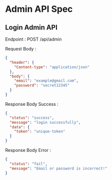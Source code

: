 # Admin API Spec

## Login Admin API

Endpoint :  POST /api/admin

Request Body :

```json
{
  "header": {
    "Content-type": "application/json"
  },
  "body": {
    "email": "example@gmail.com",
    "password": "secret12345"
  }
}
```

Response Body Success :

```json
{
  "status": "success",
  "message": "login successfully",
  "data": {
    "token": "unique-token"
  }
}
```

Response Body Error :

```json
{
  "status": "fail",
  "message": "Email or password is incorrect!"
}
```